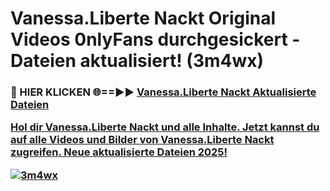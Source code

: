 # Vanessa.Liberte Nackt Original Videos 0nlyFans durchgesickert - Dateien aktualisiert! (3m4wx)

<h3>🔴 HIER KLICKEN 🌐==►► <a href="https://tinyurl.com/h6vf6nb8" rel="nofollow">Vanessa.Liberte Nackt Aktualisierte Dateien

Hol dir Vanessa.Liberte Nackt und alle Inhalte. Jetzt kannst du auf alle Videos und Bilder von Vanessa.Liberte Nackt zugreifen. Neue aktualisierte Dateien 2025!

[![3m4wx](https://i.imgur.com/sD4kR3V.gif)](https://tinyurl.com/h6vf6nb8)
